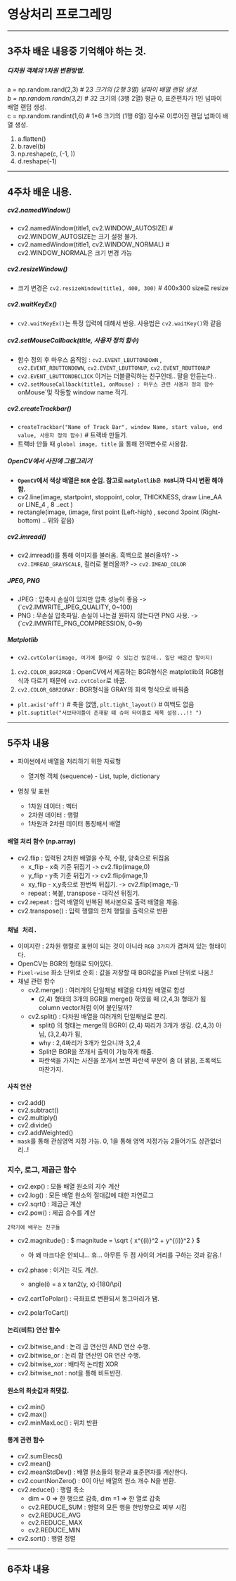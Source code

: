 # 영상처리 프로그레밍


---
## 3주차 배운 내용중 기억해야 하는 것.

##### 다차원 객체의 1차원 변환방법.
a = np.random.rand(2,3) # 2*3 크기의 (2행 3열) 넘파이 배열 랜덤 생성. <br>
b = np.random.randn(3,2) # 3*2 크기의 (3행 2열) 평균 0, 표준편차가 1인 넘파이 배열 랜덤 생성. <br>
c = np.random.randint(1,6) # 1*6 크기의 (1행 6열) 정수로 이루어진 랜덤 넘파이 배열 생성. <br>

1. a.flatten()
2. b.ravel(b)
3. np.reshape(c, (-1, ))
4. d.reshape(-1)

---
## 4주차 배운 내용.

##### cv2.namedWindow()
- cv2.namedWindow(title1, cv2.WINDOW_AUTOSIZE)  # cv2.WINDOW_AUTOSIZE는 크기 설정 불가.
- cv2.namedWindow(title1, cv2.WINDOW_NORMAL) # cv2.WINDOW_NORMAL은 크기 변경 가능

##### cv2.resizeWindow()
- 크기 변경은 `cv2.resizeWindow(title1, 400, 300)` # 400x300 size로 resize

##### cv2.waitKeyEx()
- `cv2.waitKeyEx()`는 특정 입력에 대해서 반응. 사용법은 `cv2.waitKey()`와 같음

##### cv2.setMouseCallback(title, 사용자 정의 함수)
- 함수 정의 후 마우스 움직임 : `cv2.EVENT_LBUTTONDOWN` , `cv2.EVENT_RBUTTONDOWN`, `cv2.EVENT_LBUTTONUP`, `cv2.EVENT_RBUTTONUP`
- `cv2.EVENT_LBUTTONDBCLICK` 이거는 더블클릭하는 친구인데.. 말을 안듣는다..
- `cv2.setMouseCallback(title1, onMouse) : 마우스 관련 사용자 정의 함수 `onMouse`및 작동할 window name 적기.

##### cv2.createTrackbar()
- `createTrackbar("Name of Track Bar", window Name, start value, end value, 사용자 정의 함수)` # 트랙바 만들기.
- 트랙바 만들 때 `global image, title` 을 통해 전역변수로 사용함. 

##### OpenCV에서 사진에 그림그리기
- <b> `OpenCV`에서 색상 배열은 `BGR` 순임. 참고로 `matplotlib은 RGB`니까 다시 변환 해야함. </b>
- cv2.line(image, startpoint, stoppoint, color,  THICKNESS, draw Line_AA or LINE_4 , 8 ..ect )
- rectangle(image, (image, first point (Left-high) , second 3point (Right-bottom) .. 위와 같음)

##### cv2.imread()
- cv2.imread()를 통해 이미지를 불러옴. 흑백으로 불러올까? -> `cv2.IMREAD_GRAYSCALE`, 컬러로 불러올까? -> `cv2.IMEAD_COLOR`

##### JPEG, PNG
- JPEG : 압축시 손실이 있지만 압축 성능이 좋음                -> (`cv2.IMWRITE_JPEG_QUALITY, 0~100)
- PNG : 무손실 압축파일. 손실이 나는걸 원하지 않는다면 PNG 사용. -> (`cv2.IMWRITE_PNG_COMPRESSION, 0~9)

##### Matplotlib
- `cv2.cvtColor(image, 여기에 들어갈 수 있는건 많은데.. 일단 배운건 말이지)` 
1. `cv2.COLOR_BGR2RGB` : OpenCV에서 제공하는 BGR형식은 matplotlib의 RGB형식과 다르기 때문에 `cv2.cvtColor`로 바꿈.
2. `cv2.COLOR_GBR2GRAY` : BGR형식을 GRAY의 회색 형식으로 바꿔줌
- `plt.axis('off')` # 축을 없앰, `plt.tight_layout()` # 여백도 없음
- `plt.suptitle("서브타이틀이 존재할 떄 슈퍼 타이틀로 제목 설정...!! ")`

---
## 5주차 내용
- 파이썬에서 배열을 처리하기 위한 자료형
  - 열겨형 객체 (sequence) - List, tuple, dictionary
 
- 명칭 및 표현
  - 1차원 데이터 : 벡터
  - 2차원 데이터 : 행렬
  - 1차원과 2차원 데이터 통칭해서 배열

#### 배열 처리 함수 (np.array)
  - cv2.flip :        입력된 2차원 배열을 수직, 수평, 양축으로 뒤집음
    - x_flip - x축 기준 뒤집기 -> cv2.flip(image,0) 
    - y_flip - y축 기준 뒤집기 -> cv2.flip(image,1)
    - xy_flip - x,y축으로 한번씩 뒤집기. -> cv2.flip(image,-1) 
    - repeat : 복붙, transpose - 대각선 뒤집기.
  - cv2.repeat :      입력 배열의 반복된 복사본으로 출력 배열을 채움.
  - cv2.transpose() : 입력 행렬의 전치 행렬을 출력으로 반환

###  `채널 처리.`
- 이미지란 : 2차원 행렬로 표현이 되는 것이 아니라 `RGB 3가지`가 겹쳐져 있는 형태이다.
- OpenCV는 BGR의 형태로 되어있다.
- `Pixel-wise` 화소 단위로 순회 : 값을 저장할 때 BGR값을 Pixel 단위로 나옴.!
- 채널 관련 함수
  - cv2.merge() : 여러개의 단일채널 배열을 다차원 배열로 합성
    - (2,4) 형태의 3개의 BGR을 merge() 하였을 떼 (2,4,3) 형태가 됨 column vector처럼 이어 붙인달까?
  - cv2.split() : 다차원 배열을 여러개의 단일채널로 분리.
    - split() 의 형태는 merge의 BGR이 (2,4) 짜리가 3개가 생김. (2,4,3) 아님, (3,2,4)가 됨,
    - why : 2,4짜리가 3개가 있으니까 3,2,4
    - Split은 BGR을 쪼개서 출력이 가능하게 해줌. 
    - 파란색을 가지는 사진을 쪼개서 보면 파란색 부분이 좀 더 밝음, 초록색도 마찬가지.

#### 사칙 연산
- cv2.add()
- cv2.subtract()
- cv2.multiply()
- cv2.divide()
- cv2.addWeighted()
- `mask`를 통해 관심영역 지정 가능. 0, 1을 통해 영역 지정가능 2들어가도 상관없더리..!

### 지수, 로그, 제곱근 함수
- cv2.exp() : 모들 배열 원소의 지수 계산
- cv2.log() : 모든 배열 원소의 절대값에 대한 자연로그
- cv2.sqrt() : 제곱근 계산
- cv2.pow() : 제곱 승수를 계산

`2학기에 배우는 친구들`
- cv2.magnitude() : $ magnitude =  \sqrt { x^{(i)}^2 + y^{(i)}^2 }  $ 
  - 아 왜 마크다운 안되냐...  휴... 아무튼 두 점 사이의 거리를 구하는 것과 같음.!
- cv2.phase : 이거는 각도 계산.
  - angle(i) = a x tan2(y, x)·[180/\pi]

- cv2.cartToPolar() : 극좌표로 변환되서 동그마리가 됌.
- cv2.polarToCart()

#### 논리(비트) 연산 함수
- cv2.bitwise_and : 논리 곱 연산인 AND 연산 수행. 
- cv2.bitwise_or : 논리 합 연산인 OR 연산 수행.
- cv2.bitwise_xor : 배타적 논리합 XOR
- cv2.bitwise_not : not을 통해 비트반전.

#### 원소의 최솟값과 최댓값.
- cv2.min()
- cv2.max()
- cv2.minMaxLoc() : 위치 반환

#### 통계 관련 함수
- cv2.sumElecs()
- cv2.mean()
- cv2.meanStdDev()  : 배열 원소들의 평균과 표준편차를 계산한다.
- cv2.countNonZero() : 0이 아닌 배열의 원소 개수 N을 반환.
- cv2.reduce() : 행렬 축소
  - dim = 0 => 한 행으로 감축, dim =1 => 한 열로 갑축 
  - cv2.REDUCE_SUM : 행렬의 모든 행을 한방향으로 찌부 시킴 
  - cv2.REDUCE_AVG
  - cv2.REDUCE_MAX
  - cv2.REDUCE_MIN
- cv2.sort()   : 행렬 정렬



---
## 6주차 내용
